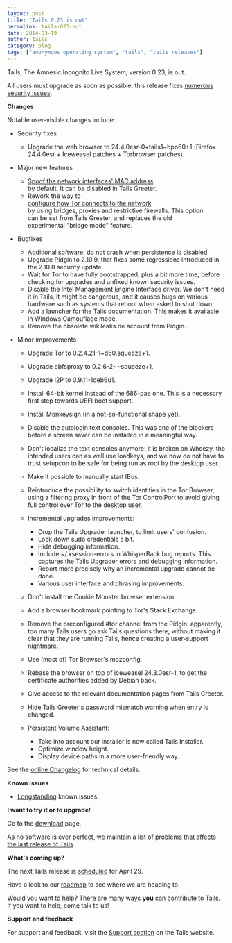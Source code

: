 ```yaml
---
layout: post
title: "Tails 0.23 is out"
permalink: tails-023-out
date: 2014-03-19
author: tails
category: blog
tags: ["anonymous operating system", "tails", "tails releases"]
---
```


Tails, The Amnesic Incognito Live System, version 0.23, is out.

All users must upgrade as soon as possible: this release fixes [numerous security issues](https://tails.boum.org/security/Numerous_security_holes_in_0.22.1/index.en.html).

**Changes**

Notable user-visible changes include:

- Security fixes
  - Upgrade the web browser to 24.4.0esr-0+tails1~bpo60+1 (Firefox  
24.4.0esr + Iceweasel patches + Torbrowser patches).

- Major new features
  - [Spoof the network interfaces' MAC address](https://tails.boum.org/doc/first_steps/startup_options/mac_spoofing/index.en.html)  
by default. It can be disabled in Tails Greeter.
  - Rework the way to  
 [configure how Tor connects to the network](https://tails.boum.org/doc/first_steps/startup_options/network_configuration/index.en.html)  
by using bridges, proxies and restrictive firewalls. This option  
can be set from Tails Greeter, and replaces the old  
experimental "bridge mode" feature.

- Bugfixes
  - Additional software: do not crash when persistence is disabled.
  - Upgrade Pidgin to 2.10.9, that fixes some regressions introduced in the 2.10.8 security update.
  - Wait for Tor to have fully bootstrapped, plus a bit more time, before checking for upgrades and unfixed known security issues.
  - Disable the Intel Management Engine Interface driver. We don't need it in Tails, it might be dangerous, and it causes bugs on various hardware such as systems that reboot when asked to shut down.
  - Add a launcher for the Tails documentation. This makes it available in Windows Camouflage mode.
  - Remove the obsolete wikileaks.de account from Pidgin.

- Minor improvements
  - Upgrade Tor to 0.2.4.21-1~d60.squeeze+1.
  - Upgrade obfsproxy to 0.2.6-2~~squeeze+1.
  - Upgrade I2P to 0.9.11-1deb6u1.
  - Install 64-bit kernel instead of the 686-pae one. This is a necessary first step towards UEFI boot support.
  - Install Monkeysign (in a not-so-functional shape yet).
  - Disable the autologin text consoles. This was one of the blockers before a screen saver can be installed in a meaningful way.
  - Don't localize the text consoles anymore: it is broken on Wheezy, the intended users can as well use loadkeys, and we now do not have to trust setupcon to be safe for being run as root by the desktop user.
  - Make it possible to manually start IBus.
  - Reintroduce the possibility to switch identities in the Tor Browser, using a filtering proxy in front of the Tor ControlPort to avoid giving full control over Tor to the desktop user.
  - Incremental upgrades improvements:
    - Drop the Tails Upgrader launcher, to limit users' confusion.
    - Lock down sudo credentials a bit.
    - Hide debugging information.
    - Include ~/.xsession-errors in WhisperBack bug reports. This captures the Tails Upgrader errors and debugging information.
    - Report more precisely why an incremental upgrade cannot be done.
    - Various user interface and phrasing improvements.

  - Don't install the Cookie Monster browser extension.
  - Add a browser bookmark pointing to Tor's Stack Exchange.
  - Remove the preconfigured #tor channel from the Pidgin: apparently, too many Tails users go ask Tails questions there, without making it clear that they are running Tails, hence creating a user-support nightmare.
  - Use (most of) Tor Browser's mozconfig.
  - Rebase the browser on top of iceweasel 24.3.0esr-1, to get the certificate authorities added by Debian back.
  - Give access to the relevant documentation pages from Tails Greeter.
  - Hide Tails Greeter's password mismatch warning when entry is changed.
  - Persistent Volume Assistant:
    - Take into account our installer is now called Tails Installer.
    - Optimize window height.
    - Display device paths in a more user-friendly way.

See the [online Changelog](https://git-tails.immerda.ch/tails/plain/debian/changelog) for technical details.

**Known issues**

- [Longstanding](https://tails.boum.org/support/known_issues/index.en.html) known issues.

**I want to try it or to upgrade!**

Go to the [download](https://tails.boum.org/download/index.en.html) page.

As no software is ever perfect, we maintain a list of [problems that affects the last release of Tails](https://tails.boum.org/support/known_issues/index.en.html).

**What's coming up?**

The next Tails release is [scheduled](https://tails.boum.org/contribute/calendar/) for April 29.

Have a look to our [roadmap](https://labs.riseup.net/code/projects/tails/roadmap) to see where we are heading to.

Would you want to help? There are many ways [**you** can contribute to Tails](https://tails.boum.org/contribute/index.en.html). If you want to help, come talk to us!

**Support and feedback**

For support and feedback, visit the [Support section](https://tails.boum.org/support/) on the Tails website.

